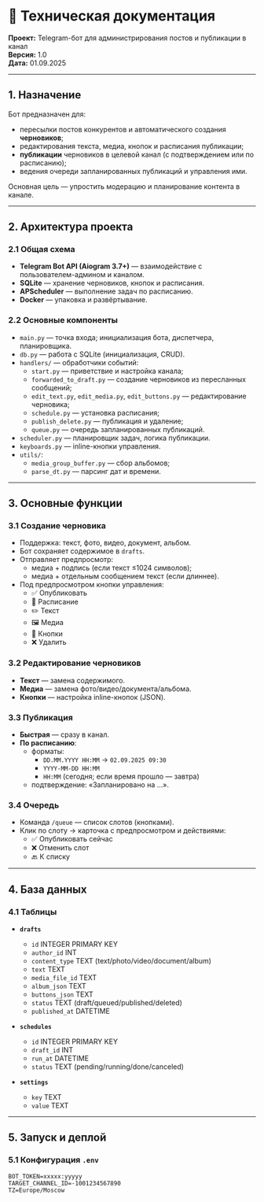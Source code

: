 # 📘 Техническая документация  
**Проект:** Telegram-бот для администрирования постов и публикации в канал  
**Версия:** 1.0  
**Дата:** 01.09.2025  

---

## 1. Назначение
Бот предназначен для:
- пересылки постов конкурентов и автоматического создания **черновиков**;
- редактирования текста, медиа, кнопок и расписания публикации;
- **публикации** черновиков в целевой канал (с подтверждением или по расписанию);
- ведения очереди запланированных публикаций и управления ими.  

Основная цель — упростить модерацию и планирование контента в канале.

---

## 2. Архитектура проекта
### 2.1 Общая схема
- **Telegram Bot API (Aiogram 3.7+)** — взаимодействие с пользователем-админом и каналом.  
- **SQLite** — хранение черновиков, кнопок и расписания.  
- **APScheduler** — выполнение задач по расписанию.  
- **Docker** — упаковка и развёртывание.  

### 2.2 Основные компоненты
- `main.py` — точка входа; инициализация бота, диспетчера, планировщика.  
- `db.py` — работа с SQLite (инициализация, CRUD).  
- `handlers/` — обработчики событий:
  - `start.py` — приветствие и настройка канала;
  - `forwarded_to_draft.py` — создание черновиков из пересланных сообщений;
  - `edit_text.py`, `edit_media.py`, `edit_buttons.py` — редактирование черновика;
  - `schedule.py` — установка расписания;
  - `publish_delete.py` — публикация и удаление;
  - `queue.py` — очередь запланированных публикаций.  
- `scheduler.py` — планировщик задач, логика публикации.  
- `keyboards.py` — inline-кнопки управления.  
- `utils/`:
  - `media_group_buffer.py` — сбор альбомов;
  - `parse_dt.py` — парсинг дат и времени.  

---

## 3. Основные функции

### 3.1 Создание черновика
- Поддержка: текст, фото, видео, документ, альбом.  
- Бот сохраняет содержимое в `drafts`.  
- Отправляет предпросмотр:  
  - медиа + подпись (если текст ≤1024 символов);  
  - медиа + отдельным сообщением текст (если длиннее).  
- Под предпросмотром кнопки управления:
  - ✅ Опубликовать
  - 📅 Расписание
  - ✏️ Текст
  - 🖼️ Медиа
  - 🔗 Кнопки
  - ❌ Удалить

### 3.2 Редактирование черновиков
- **Текст** — замена содержимого.  
- **Медиа** — замена фото/видео/документа/альбома.  
- **Кнопки** — настройка inline-кнопок (JSON).  

### 3.3 Публикация
- **Быстрая** — сразу в канал.  
- **По расписанию**:
  - форматы:  
    - `DD.MM.YYYY HH:MM` → `02.09.2025 09:30`  
    - `YYYY-MM-DD HH:MM`  
    - `HH:MM` (сегодня; если время прошло — завтра)  
  - подтверждение: «Запланировано на …».  

### 3.4 Очередь
- Команда `/queue` — список слотов (кнопками).  
- Клик по слоту → карточка с предпросмотром и действиями:  
  - ✅ Опубликовать сейчас  
  - ❌ Отменить слот  
  - 🔙 К списку  

---

## 4. База данных
### 4.1 Таблицы
- **`drafts`**  
  - `id` INTEGER PRIMARY KEY  
  - `author_id` INT  
  - `content_type` TEXT (text/photo/video/document/album)  
  - `text` TEXT  
  - `media_file_id` TEXT  
  - `album_json` TEXT  
  - `buttons_json` TEXT  
  - `status` TEXT (draft/queued/published/deleted)  
  - `published_at` DATETIME  

- **`schedules`**  
  - `id` INTEGER PRIMARY KEY  
  - `draft_id` INT  
  - `run_at` DATETIME  
  - `status` TEXT (pending/running/done/canceled)  

- **`settings`**  
  - `key` TEXT  
  - `value` TEXT  

---

## 5. Запуск и деплой
### 5.1 Конфигурация `.env`
```env
BOT_TOKEN=xxxxx:yyyyy
TARGET_CHANNEL_ID=-1001234567890
TZ=Europe/Moscow
